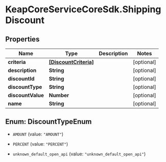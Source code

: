 # KeapCoreServiceCoreSdk.ShippingDiscount

## Properties

Name | Type | Description | Notes
------------ | ------------- | ------------- | -------------
**criteria** | [**[DiscountCriteria]**](DiscountCriteria.md) |  | [optional] 
**description** | **String** |  | [optional] 
**discountId** | **String** |  | [optional] 
**discountType** | **String** |  | [optional] 
**discountValue** | **Number** |  | [optional] 
**name** | **String** |  | [optional] 



## Enum: DiscountTypeEnum


* `AMOUNT` (value: `"AMOUNT"`)

* `PERCENT` (value: `"PERCENT"`)

* `unknown_default_open_api` (value: `"unknown_default_open_api"`)




